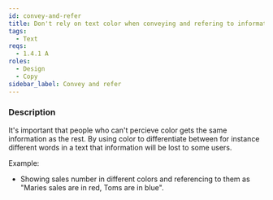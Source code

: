 ```yaml
---
id: convey-and-refer
title: Don't rely on text color when conveying and refering to information
tags:
  - Text
reqs:
  - 1.4.1 A
roles:
  - Design
  - Copy
sidebar_label: Convey and refer
---
```


### Description

It's important that people who can't percieve color gets the same information as the rest. By using color to differentiate between for instance different words in a text that information will be lost to some users.

Example:

- Showing sales number in different colors and referencing to them as "Maries sales are in red, Toms are in blue".
